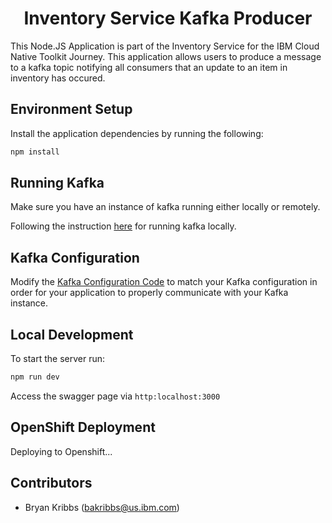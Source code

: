 <h1 align="center"> Inventory Service Kafka Producer </h1>

This Node.JS Application is part of the Inventory Service for the IBM Cloud Native Toolkit Journey. This application allows users to produce a message to a kafka topic notifying all consumers that an update to an item in inventory has occured.

<h2 align="Left">
Environment Setup
</h2>

Install the application dependencies by running the following:

```bash
npm install
```

<h2 align="Left">
Running Kafka
</h2>

Make sure you have an instance of kafka running either locally or remotely.

Following the instruction [here](https://kafka.apache.org/quickstart) for running kafka locally.

<h2 align="Left">
Kafka Configuration
</h2>

Modify the [Kafka Configuration Code](./src/config/kafkaConnection) to match your Kafka configuration in order for your application to properly communicate with your Kafka instance.

<h2 align="Left">
Local Development
</h2>

To start the server run:

```bash
npm run dev
```

Access the swagger page via `http:localhost:3000`

<h2 align="Left">
OpenShift Deployment
</h2>

Deploying to Openshift...

<h2 align="Left">
Contributors
</h2>

- Bryan Kribbs (bakribbs@us.ibm.com)
